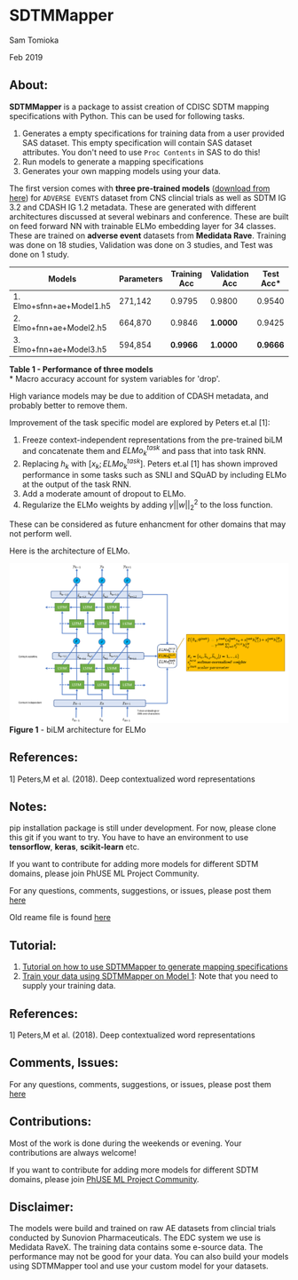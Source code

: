 # SDTMMapper
Sam Tomioka

Feb 2019

## About:

**SDTMMapper** is a package to assist creation of CDISC SDTM mapping specifications with Python. This can be used for following tasks.

1. Generates a empty specifications for training data from a user provided SAS dataset. This empty specification will contain SAS dataset attributes.  You don't need to use `Proc Contents` in SAS to do this!
2. Run models to generate a mapping specifications
3. Generates your own mapping models using your data.

The first version comes with **three pre-trained models** ([download from here](https://github.com/stomioka/sdtm_mapper/model)) for `ADVERSE EVENTS` dataset from CNS clincial trials as well as SDTM IG 3.2 and CDASH IG 1.2 metadata. These are generated with different architectures discussed at several webinars and conference. These are built on feed forward NN with trainable ELMo embedding layer for 34 classes. These are trained on **adverse event** datasets from **Medidata Rave**. Training was done on 18 studies, Validation was done on 3 studies, and Test was done on 1 study.

| Models                 | Parameters | Training Acc | Validation Acc | Test Acc* |
|------------------------|------------|--------------|----------------|----------|
|1. Elmo+sfnn+ae+Model1.h5 | 271,142    |  0.9795        | 0.9800        | 0.9540   |
|2. Elmo+fnn+ae+Model2.h5  | 664,870    | 0.9846      | **1.0000**         | 0.9425   |
|3. Elmo+fnn+ae+Model3.h5  | 594,854    | **0.9966**       | **1.0000**         | **0.9666**   |
**Table 1 - Performance of three models** <br>
\* Macro accuracy account for system variables for 'drop'.

High variance models may be due to addition of CDASH metadata, and probably better to remove them.

Improvement of the task specific model are explored by Peters et.al [1]:

1. Freeze context-independent representations from the pre-trained biLM and concatenate them and $ELMo^{task}_{k}$ and pass that into task RNN.
2. Replacing $h_k$ with $[x_k; ELMo^{task}_{k}]$. Peters et.al [1] has shown improved performance in some tasks such as SNLI and SQuAD by including ELMo at the output of the task RNN.
3. Add a moderate amount of dropout to ELMo.
4. Regularize the ELMo weights by adding $\gamma||w||^2_2$ to the loss function.

These can be considered as future enhancment for other domains that may not perform well.


Here is the architecture of ELMo.

![](images/README-06c97452.png)
**Figure 1** - biLM architecture for ELMo


## References:
1] Peters,M et al. (2018). Deep contextualized word representations

## Notes:
pip installation package is still under development. For now, please clone this git if you want to try. You have to have an environment to use **tensorflow**, **keras**, **scikit-learn** etc.

If you want to contribute for adding more models for different SDTM domains, please join PhUSE ML Project Community.

For any questions, comments, suggestions, or issues, please post them [here](https://github.com/stomioka/sdtm_mapper/issues)

Old reame file is found [here](old_reame.md)


## Tutorial:

1. [Tutorial on how to use SDTMMapper to generate mapping specifications](https://github.com/stomioka/sdtm_mapper/tutorials/SDTMMapperTutorial.ipynb)
2. [Train your data using SDTMMapper on Model 1](https://github.com/stomioka/sdtm_mapper/tutorials/Build_model_1.ipynb): Note that you need to supply your training data.

## References:
1] Peters,M et al. (2018). Deep contextualized word representations

## Comments, Issues:

For any questions, comments, suggestions, or issues, please post them [here](https://github.com/stomioka/sdtm_mapper/issues)

## Contributions:

Most of the work is done during the weekends or evening. Your contributions are always welcome!

If you want to contribute for adding more models for different SDTM domains, please join [PhUSE ML Project Community](https://www.phusewiki.org/wiki/index.php?title=Machine_Learning_/_Artificial_Intelligence).

## Disclaimer:

The models were build and trained on raw AE datasets from clincial trials conducted by Sunovion Pharmaceuticals. The EDC system we use is Medidata RaveX. The training data contains some e-source data. The performance may not be good for your data.  You can also build your models using SDTMMapper tool and use your custom model for your datasets.
